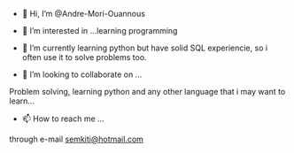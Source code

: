 - 👋 Hi, I’m @Andre-Mori-Ouannous

- 👀 I’m interested in ...learning programming

- 🌱 I’m currently learning python but have solid SQL experiencie, so i often use it to solve problems too.

- 💞️ I’m looking to collaborate on ...

Problem solving, learning python and any other language that i may want to learn...

- 📫 How to reach me ...

through e-mail semkiti@hotmail.com

<!---
Andre-Mori-Ouannous/Andre-Mori-Ouannous is a ✨ special ✨ repository because its `README.md` (this file) appears on your GitHub profile.
You can click the Preview link to take a look at your changes.
--->

